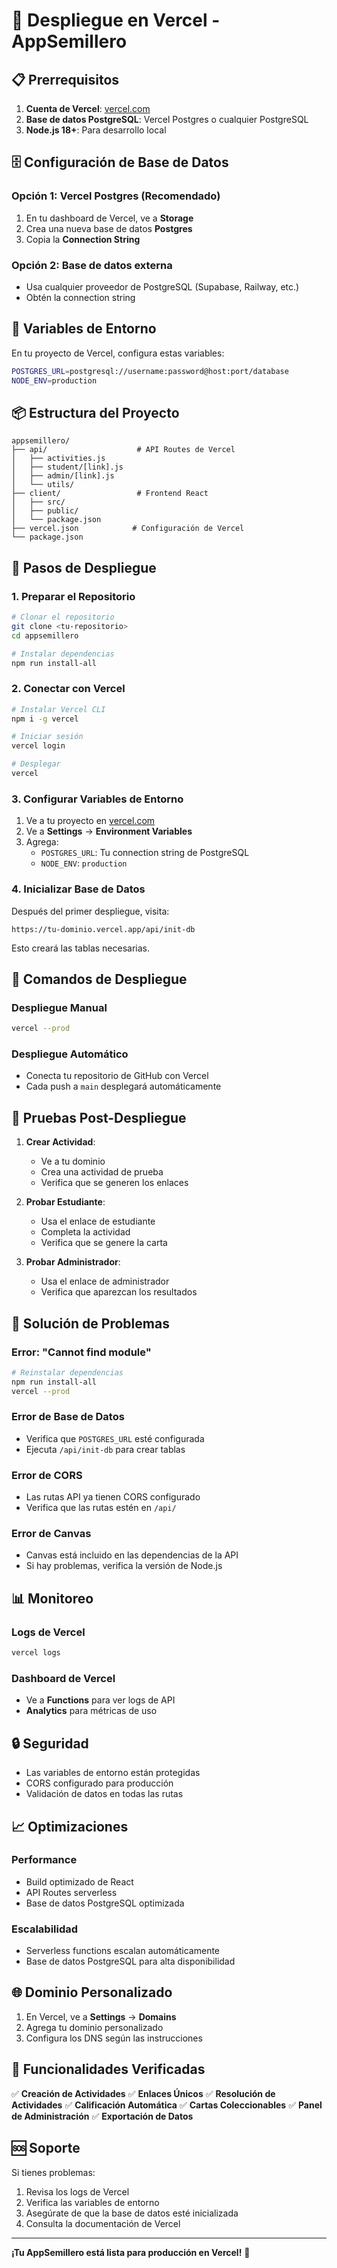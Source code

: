 # 🚀 Despliegue en Vercel - AppSemillero

## 📋 Prerrequisitos

1. **Cuenta de Vercel**: [vercel.com](https://vercel.com)
2. **Base de datos PostgreSQL**: Vercel Postgres o cualquier PostgreSQL
3. **Node.js 18+**: Para desarrollo local

## 🗄️ Configuración de Base de Datos

### Opción 1: Vercel Postgres (Recomendado)
1. En tu dashboard de Vercel, ve a **Storage**
2. Crea una nueva base de datos **Postgres**
3. Copia la **Connection String**

### Opción 2: Base de datos externa
- Usa cualquier proveedor de PostgreSQL (Supabase, Railway, etc.)
- Obtén la connection string

## 🔧 Variables de Entorno

En tu proyecto de Vercel, configura estas variables:

```bash
POSTGRES_URL=postgresql://username:password@host:port/database
NODE_ENV=production
```

## 📦 Estructura del Proyecto

```
appsemillero/
├── api/                    # API Routes de Vercel
│   ├── activities.js
│   ├── student/[link].js
│   ├── admin/[link].js
│   └── utils/
├── client/                 # Frontend React
│   ├── src/
│   ├── public/
│   └── package.json
├── vercel.json            # Configuración de Vercel
└── package.json
```

## 🚀 Pasos de Despliegue

### 1. Preparar el Repositorio
```bash
# Clonar el repositorio
git clone <tu-repositorio>
cd appsemillero

# Instalar dependencias
npm run install-all
```

### 2. Conectar con Vercel
```bash
# Instalar Vercel CLI
npm i -g vercel

# Iniciar sesión
vercel login

# Desplegar
vercel
```

### 3. Configurar Variables de Entorno
1. Ve a tu proyecto en [vercel.com](https://vercel.com)
2. Ve a **Settings** → **Environment Variables**
3. Agrega:
   - `POSTGRES_URL`: Tu connection string de PostgreSQL
   - `NODE_ENV`: `production`

### 4. Inicializar Base de Datos
Después del primer despliegue, visita:
```
https://tu-dominio.vercel.app/api/init-db
```

Esto creará las tablas necesarias.

## 🔄 Comandos de Despliegue

### Despliegue Manual
```bash
vercel --prod
```

### Despliegue Automático
- Conecta tu repositorio de GitHub con Vercel
- Cada push a `main` desplegará automáticamente

## 🧪 Pruebas Post-Despliegue

1. **Crear Actividad**:
   - Ve a tu dominio
   - Crea una actividad de prueba
   - Verifica que se generen los enlaces

2. **Probar Estudiante**:
   - Usa el enlace de estudiante
   - Completa la actividad
   - Verifica que se genere la carta

3. **Probar Administrador**:
   - Usa el enlace de administrador
   - Verifica que aparezcan los resultados

## 🐛 Solución de Problemas

### Error: "Cannot find module"
```bash
# Reinstalar dependencias
npm run install-all
vercel --prod
```

### Error de Base de Datos
- Verifica que `POSTGRES_URL` esté configurada
- Ejecuta `/api/init-db` para crear tablas

### Error de CORS
- Las rutas API ya tienen CORS configurado
- Verifica que las rutas estén en `/api/`

### Error de Canvas
- Canvas está incluido en las dependencias de la API
- Si hay problemas, verifica la versión de Node.js

## 📊 Monitoreo

### Logs de Vercel
```bash
vercel logs
```

### Dashboard de Vercel
- Ve a **Functions** para ver logs de API
- **Analytics** para métricas de uso

## 🔒 Seguridad

- Las variables de entorno están protegidas
- CORS configurado para producción
- Validación de datos en todas las rutas

## 📈 Optimizaciones

### Performance
- Build optimizado de React
- API Routes serverless
- Base de datos PostgreSQL optimizada

### Escalabilidad
- Serverless functions escalan automáticamente
- Base de datos PostgreSQL para alta disponibilidad

## 🌐 Dominio Personalizado

1. En Vercel, ve a **Settings** → **Domains**
2. Agrega tu dominio personalizado
3. Configura los DNS según las instrucciones

## 📱 Funcionalidades Verificadas

✅ **Creación de Actividades**
✅ **Enlaces Únicos**
✅ **Resolución de Actividades**
✅ **Calificación Automática**
✅ **Cartas Coleccionables**
✅ **Panel de Administración**
✅ **Exportación de Datos**

## 🆘 Soporte

Si tienes problemas:
1. Revisa los logs de Vercel
2. Verifica las variables de entorno
3. Asegúrate de que la base de datos esté inicializada
4. Consulta la documentación de Vercel

---

**¡Tu AppSemillero está lista para producción en Vercel!** 🎉
